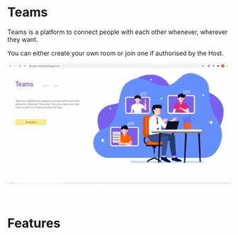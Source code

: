 <!-- # Teams-Clone
<h2>Teams</h2>
<p>Teams is a platform where people can connect from their comfort zones. You can create your own rooms or join one if authorised by the host.</P> -->

<h1>Teams</h2>

Teams is a platform to connect people with each other whenever, wherever they want.

You can either create your own room or join one if authorised by the Host.

<p align="center">
    <img src="./public/assets/home.png">
</p>
<br>


# Features

